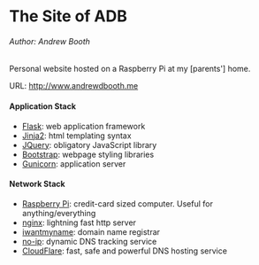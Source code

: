 # The Site of ADB
###### Author: Andrew Booth
Personal website hosted on a Raspberry Pi at my [parents'] home.

URL: http://www.andrewdbooth.me

#### Application Stack
- [Flask](http://flask.pocoo.org/): web application framework
- [Jinja2](http://jinja.pocoo.org/): html templating syntax
- [JQuery](http://jquery.com/): obligatory JavaScript library
- [Bootstrap](http://getbootstrap.com/): webpage styling libraries
- [Gunicorn](http://gunicorn.org/): application server

#### Network Stack
- [Raspberry Pi](https://www.raspberrypi.org/): credit-card sized computer. Useful for anything/everything
- [nginx](http://nginx.org/): lightning fast http server
- [iwantmyname](iwantmyname.com): domain name registrar
- [no-ip](http://www.noip.com/): dynamic DNS tracking service
- [CloudFlare](https://www.cloudflare.com/): fast, safe and powerful DNS hosting service
